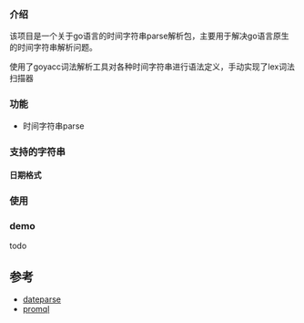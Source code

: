 ### 介绍

该项目是一个关于go语言的时间字符串parse解析包，主要用于解决go语言原生的时间字符串解析问题。

使用了goyacc词法解析工具对各种时间字符串进行语法定义，手动实现了lex词法扫描器

### 功能

- 时间字符串parse

### 支持的字符串

#### 日期格式

### 使用

### demo
todo

## 参考

- [dateparse](https://github.com/araddon/dateparse)
- [promql](https://github.com/prometheus/prometheus/tree/main/promql/parser)

